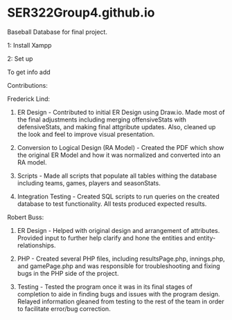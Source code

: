 # SER322Group4.github.io
Baseball Database for final project.

1: Install Xampp

2: Set up

To get info add 


Contributions:

Frederick Lind: 
  1) ER Design - Contributed to initial ER Design using Draw.io. Made most of 
  the final adjustments including merging offensiveStats with defensiveStats, 
  and making final attgribute updates. Also, cleaned up the look and feel to 
  improve visual presentation.
  
  2) Conversion to Logical Design (RA Model) - Created the PDF which show the
  original ER Model and how it was normalized and converted into an RA model.
  
  3) Scripts - Made all scripts that populate all tables withing the database
  including teams, games, players and seasonStats.
  
  4) Integration Testing - Created SQL scripts to run queries on the created
  database to test functionality. All tests produced expected results.

Robert Buss:
  1) ER Design - Helped with original design and arrangement of attributes. 
  Provided input to further help clarify and hone the entities and entity-
  relationships.

  2) PHP - Created several PHP files, including resultsPage.php, innings.php,
  and gamePage.php and was responsible for troubleshooting and fixing bugs
  in the PHP side of the project.

  3) Testing - Tested the program once it was in its final stages of completion
  to aide in finding bugs and issues with the program design. Relayed information
  gleaned from testing to the rest of the team in order to facilitate error/bug
  correction.